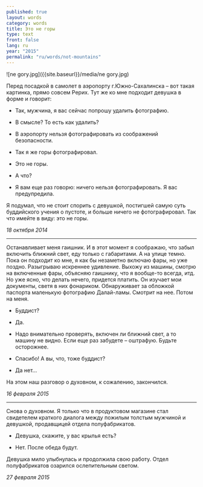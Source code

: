 ```yaml
---
published: true
layout: words
category: words
title: Это не горы
type: text
front: false
lang: ru
year: "2015"
permalink: "ru/words/not-mountains"
---
```


![ne gory.jpg]({{site.baseurl}}/media/ne gory.jpg)

Перед посадкой в самолет в аэропорту г.Южно-Сахалинска – вот такая картинка, прямо совсем Рерих. Тут же ко мне подходит девушка в форме и говорит:

- Так, мужчина, я вас сейчас попрошу удалить фотографию.

- В смысле? То есть как удалить?

- В аэропорту нельзя фотографировать из соображений безопасности.

- Так я же горы фотографировал.

- Это не горы.

- А что?

- Я вам еще раз говорю: ничего нельзя фотографировать. Я вас предупредила.

Я подумал, что не стоит спорить с девушкой, постигшей самую суть буддийского учения о пустоте, и больше ничего не фотографировал. Так что имейте в виду: это не горы.

_18 октября 2014_

- - - - - - - - - - - - - - -

Останавливает меня гаишник. И в этот момент я соображаю, что забыл включить ближний свет, еду только с габаритами. А на улице темно. Пока он подходит ко мне, я как бы незаметно включаю фары, но уже поздно. Разыгрываю искреннее удивление. Выхожу из машины, смотрю на включенные фары, объясняю гаишнику, что я вообще-то всегда, итд. Но уже ясно, что делать нечего, придется платить. Он изучает мои документы, светя в них фонариком. Обнаруживает за обложкой паспорта маленькую фотографию Далай-ламы. Смотрит на нее. Потом на меня.

- Буддист?

- Да.

- Надо внимательно проверять, включен ли ближний свет, а то машину не видно. Если еще раз забудете – оштрафую. Будьте осторожнее.

- Спасибо! А вы, что, тоже буддист?

- Да нет…

На этом наш разговор о духовном, к сожалению, закончился.

_16 февраля 2015_  
  
- - - - - - - - - - - - - - -

Снова о духовном. Я только что в продуктовом магазине стал свидетелем краткого диалога между пожилым толстым мужчиной и девушкой, продавщицей отдела полуфабрикатов.

- Девушка, скажите, у вас крылья есть?

- Нет. После обеда будут.

Девушка мило улыбнулась и продолжила свою работу. Отдел полуфабрикатов озарился ослепительным светом.

_27 февраля 2015_
